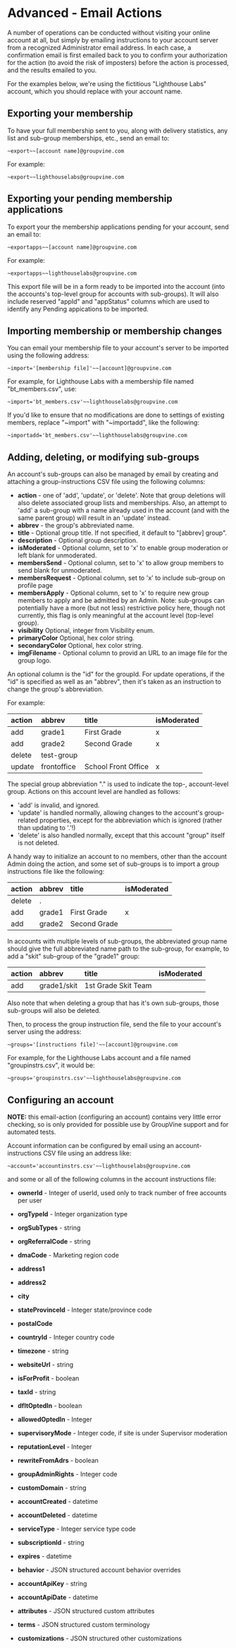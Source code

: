 <span id="gv-7advanced-1advActions"></span>
# Advanced - Email Actions

A number of operations can be conducted without visiting your online
account at all, but simply by emailing instructions to your account
server from a recognized Administrator email address.  In each case, a
confirmation email is first emailed back to you to confirm your
authorization for the action (to avoid the risk of imposters) before
the action is processed, and the results emailed to you.

For the examples below, we're using the fictitious "Lighthouse
Labs" account, which you should replace with your account name.

<span id="gv-7advanced-1advactions-exporting-your"></span>
## Exporting your membership

To have your full membership sent to you, along with delivery
statistics, any list and sub-group memberships, etc., send an email
to:

```
~export~~[account name]@groupvine.com
```

For example:

```
~export~~lighthouselabs@groupvine.com
```

<span id="gv-7advanced-1advactions-exporting-your-pending"></span>
## Exporting your pending membership applications

To export your the membership applications pending for your account, 
send an email to:

```
~exportapps~~[account name]@groupvine.com
```

For example:

```
~exportapps~~lighthouselabs@groupvine.com
```

This export file will be in a form ready to be imported into the
account (into the accounts's top-level group for accounts with
sub-groups).  It will also include reserved "appId" and "appStatus"
columns which are used to identify any Pending appications to be
imported.


<span id="gv-7advanced-1advactions-importing-membership"></span>
## Importing membership or membership changes

You can email your membership file to your account's server to be
imported using the following address:

```
~import='[membership file]'~~[account]@groupvine.com
```

For example, for Lighthouse Labs with a membership file named
"bt_members.csv", use:

```
~import='bt_members.csv'~~lighthouselabs@groupvine.com
```

<span class="adv">

If you'd like to ensure that no modifications are done to settings of existing members, replace
"~import" with "~importadd", like the following:

```
~importadd='bt_members.csv'~~lighthouselabs@groupvine.com
```
</span>


<span id="gv-7advanced-1advactions-adding-deleting-or-modifying"></span>
## Adding, deleting, or modifying sub-groups

An account's sub-groups can also be managed by email by creating and
attaching a group-instructions CSV file using the following columns:

* **action** - one of 'add', 'update', or 'delete'.  Note that group deletions will 
  also delete associated group lists and memberships.  Also, an attempt to 'add' a
  sub-group with a name already used in the account (and with the same parent group)
  will result in an 'update' instead.
* **abbrev** - the group's abbreviated name.
* **title** - Optional group title.  If not specified, it default to
  "[abbrev] group".
* **description** - Optional group description.
* **isModerated** - Optional column, set to 'x' to enable group moderation or left
  blank for unmoderated.
* **membersSend** - Optional column, set to 'x' to allow group members to send
  blank for unmoderated.
* **membersRequest** - Optional column, set to 'x' to include sub-group on profile page
* **membersApply** - Optional column, set to 'x' to require new group members to 
  apply and be admitted by an Admin.  Note: sub-groups can potentially have a
  more (but not less) restrictive policy here, though not currently, this
  flag is only meaningful at the account level (top-level group).
* **visibility** Optional, integer from Visibility enum.
* **primaryColor** Optional, hex color string.
* **secondaryColor** Optional, hex color string.
* **imgFilename** - Optional column to provid an URL to an image file
    for the group logo.

<span class="support">

An optional column is the "id" for the groupId.  For update
operations, if the "id" is specified as well as an "abbrev", then it's
taken as an instruction to change the group's abbreviation.

</span>

For example:

| action      | abbrev      | title               | isModerated |
|:------------|:------------|:--------------------|:------------|
| add         | grade1      | First Grade         | x           |
| add         | grade2      | Second Grade        | x           |
| delete      | test-group  |                     |             |
| update      | frontoffice | School Front Office | x           |

<span class="adv" id="emailactions-dot-group">

The special group abbreviation "." is used to indicate the top-,
account-level group.  Actions on this account level are handled as
follows:

* 'add' is invalid, and ignored.
* 'update' is handled normally, allowing changes to the account's
  group-related properties, except for the abbreviation which is
  ignored (rather than updating to '.'!)
* 'delete' is also handled normally, except that this account "group"
  itself is not deleted.

</span>

<span class="support">

A handy way to initialize an account to no members, other than the
account Admin doing the action, and some set of sub-groups is to
import a group instructions file like the following:

| action      | abbrev      | title               | isModerated |
|:------------|:------------|:--------------------|:------------|
| delete      | .           |                     |             |
| add         | grade1      | First Grade         | x           |
| add         | grade2      | Second Grade        |             |

</span>

<span class="adv">

In accounts with multiple levels of sub-groups, the abbreviated group
name should give the full abbreviated name path to the sub-group,
for example, to add a "skit" sub-group of the "grade1" group:

| action      | abbrev      | title               | isModerated |
|:------------|:------------|:--------------------|:------------|
| add         | grade1/skit | 1st Grade Skit Team |             |

Also note that when deleting a group that has it's own sub-groups,
those sub-groups will also be deleted.

</span>


Then, to process the group instruction file, send the file to your
account's server using the address:

```
~groups='[instructions file]'~~[account]@groupvine.com
```

For example, for the Lighthouse Labs account and a file named
"groupinstrs.csv", it would be:

```
~groups='groupinstrs.csv'~~lighthouselabs@groupvine.com
```

<span class="support">

<span id="gv-7advanced-1advactions-configuring-acccount-action"></span>
## Configuring an account

**NOTE:** this email-action (configuring an account) contains very
little error checking, so is only provided for possible use by GroupVine support
and for automated tests.

Account information can be configured by email using an account-instructions
CSV file using an address like:

```
~account='accountinstrs.csv'~~lighthouselabs@groupvine.com
```

and some or all of the following columns in the account instructions file:

* **ownerId** - Integer of userId, used only to track number of free accounts per user

* **orgTypeId** - Integer organization type
* **orgSubTypes** - string
* **orgReferralCode** - string
* **dmaCode** - Marketing region code

* **address1** 
* **address2** 
* **city** 
* **stateProvinceId** - Integer state/province code
* **postalCode**
* **countryId** - Integer country code

* **timezone** - string
* **websiteUrl** - string

* **isForProfit** - boolean
* **taxId** - string

* **dfltOptedIn** - boolean
* **allowedOptedIn** - Integer

* **supervisoryMode** - Integer code, if site is under Supervisor moderation
* **reputationLevel** - Integer

* **rewriteFromAdrs** - boolean

* **groupAdminRights** - Integer code
* **customDomain** - string

* **accountCreated** - datetime
* **accountDeleted** - datetime

* **serviceType** - Integer service type code
* **subscriptionId** - string
* **expires** - datetime

* **behavior** - JSON structured account behavior overrides

* **accountApiKey** - string
* **accountApiDate** - datetime

* **attributes** - JSON structured custom attributes
* **terms** - JSON structured custom terminology
* **customizations** - JSON structured other customizations

</span>
